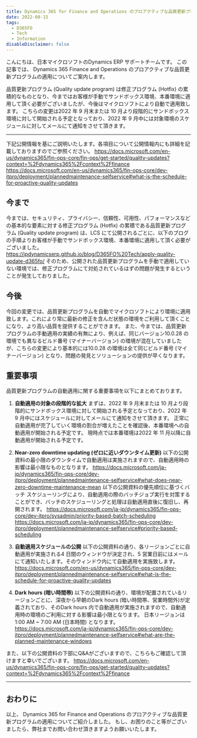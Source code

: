 ```yaml
---
title: Dynamics 365 for Finance and Operations のプロアクティブな品質更新プログラムの適用について
date: 2022-09-15
tags:
  - D365FO
  - Tech
  - Information
disableDisclaimer: false
---
```


こんにちは、日本マイクロソフトのDynamics ERP サポートチームです。
この記事では、 Dynamics 365 Finance and Operations のプロアクティブな品質更新プログラムの適用についてご案内します。

品質更新プログラム (Quality update program) は修正プログラム (Hotfix) の累積的なものとなり、今まではお客様が手動でサンドボックス環境、本番環境に適用して頂く必要がございましたが、今後はマイクロソフトにより自動で適用致します。
こちらの変更は2022 年 9 月末または 10 月より段階的にサンドボックス環境に対して開始される予定となっており、2022 年 9 月中には対象環境のスケジュールに対してメールにて通知をさせて頂きます。

<!-- more -->
---

下記公開情報を基にご説明いたします。各項目について公開情報内にも詳細を記載しておりますのでご参照ください。
https://docs.microsoft.com/en-us/dynamics365/fin-ops-core/fin-ops/get-started/quality-updates?context=%2Fdynamics365%2Fcontext%2Ffinance
https://docs.microsoft.com/en-us/dynamics365/fin-ops-core/dev-itpro/deployment/plannedmaintenance-selfservice#what-is-the-schedule-for-proactive-quality-updates

## 今まで
今までは、セキュリティ、プライバシー、信頼性、可用性、パフォーマンスなどの基本的な要素に対する修正プログラム (Hotfix) の累積である品質更新プログラム (Quality update program) は、LCS にて公開されるごとに、以下のブログの手順よりお客様が手動でサンドボックス環境、本番環境に適用して頂く必要がございました。
https://jpdynamicserp.github.io/blog/D365FO%20Tech/apply-quality-update-d365fo/
そのため、公開された品質更新プログラムを手動で適用していない環境では、修正プログラムにて対処されているはずの問題が発生するということが発生しておりました。

## 今後
今回の変更では、品質更新プログラムを自動でマイクロソフトにより環境に適用致します。これにより常に最新の修正を含んだ状態の環境をご利用して頂くことになり、より高い品質を提供することができます。
また、今までは、品質更新プログラムの手動適用の実績の有無により、例えば、同じバージョン10.0.28 の環境でも異なるビルド番号 (マイナーバージョン) の環境が混在していましたが、こちらの変更により基本的には10.0.28 の環境は全て同じビルド番号 (マイナーバージョン) となり、問題の発見とソリューションの提供が早くなります。


## 重要事項
品質更新プログラムの自動適用に関する重要事項を以下にまとめております。
1. **自動適用の対象の段階的な拡大**
まずは、2022 年 9 月末または 10 月より段階的にサンドボックス環境に対して開始される予定となっており、2022 年 9 月中にはスケジュールに対してメールにて通知をさせて頂きます。
正常に自動適用が完了していく環境の割合が増えたことを確認後、本番環境への自動適用が開始される予定です。
現時点では本番環境は2022 年 11 月以降に自動適用が開始される予定です。

2. **Near-zero downtime updating (ゼロに近いダウンタイム更新)**
以下の公開資料の最小限のダウンタイムで自動適用は実施されますので、自動適用時の影響は最小限なものとなります。
https://docs.microsoft.com/ja-jp/dynamics365/fin-ops-core/dev-itpro/deployment/plannedmaintenance-selfservice#what-does-near-zero-downtime-maintenance-mean
以下の公開資料の優先順位に基づくバッチ スケジューリングにより、自動適用の際のバッチジョブ実行を対策することができ、バッチのスケジューリングと処理は自動適用直後に復旧し、再開されます。 
https://docs.microsoft.com/ja-jp/dynamics365/fin-ops-core/dev-itpro/sysadmin/priority-based-batch-scheduling
https://docs.microsoft.com/ja-jp/dynamics365/fin-ops-core/dev-itpro/deployment/plannedmaintenance-selfservice#priority-based-scheduling

2. **自動適用スケジュールの公開**
以下の公開資料の通り、各リージョンごとに自動適用が実施される4 日間のウィンドウが決定され、5 営業日前にはメールにて通知いたします。そのウィンドウ内にて自動適用を実施致します。
https://docs.microsoft.com/en-us/dynamics365/fin-ops-core/dev-itpro/deployment/plannedmaintenance-selfservice#what-is-the-schedule-for-proactive-quality-updates


4. **Dark hours (暗い時間帯)**
以下の公開資料の通り、環境が配置されているリージョンごとに、深夜から早朝のDark hours (暗い時間帯、営業時間外)が定義されており、そのDark hours 内で自動適用が実施されますので、自動適用時の環境のご利用に対する影響は最小限となります。
日本リージョンは 1:00 AM ~ 7:00 AM (日本時間) となります。
https://docs.microsoft.com/ja-jp/dynamics365/fin-ops-core/dev-itpro/deployment/plannedmaintenance-selfservice#what-are-the-planned-maintenance-windows


また、以下の公開資料の下部にQ&Aがございますので、こちらもご確認して頂けますと幸いでございます。
https://docs.microsoft.com/en-us/dynamics365/fin-ops-core/fin-ops/get-started/quality-updates?context=%2Fdynamics365%2Fcontext%2Ffinance

---
## おわりに  

以上、 Dynamics 365 for Finance and Operations のプロアクティブな品質更新プログラムの適用についてご紹介しました。
もし、お困りのこと等がございましたら、弊社までお問い合わせ頂きますようお願いいたします。
